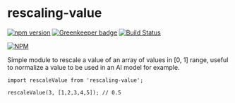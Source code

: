 # rescaling-value

[![npm version](https://badge.fury.io/js/rescaling-value.svg)](https://badge.fury.io/js/rescaling-value) [![Greenkeeper badge](https://badges.greenkeeper.io/AvraamMavridis/rescaling-value.svg)](https://greenkeeper.io/) [![Build Status](https://travis-ci.org/AvraamMavridis/rescaling-value.svg?branch=master)](https://travis-ci.org/AvraamMavridis/rescaling-value)

[![NPM](https://nodei.co/npm/rescaling-value.png?mini=true)](https://nodei.co/npm/rescaling-value/)

Simple module to rescale a value of an array of values in [0, 1] range, useful to normalize a value to be used in an AI model for example.

```
import rescaleValue from 'rescaling-value';

rescaleValue(3, [1,2,3,4,5]); // 0.5
```
